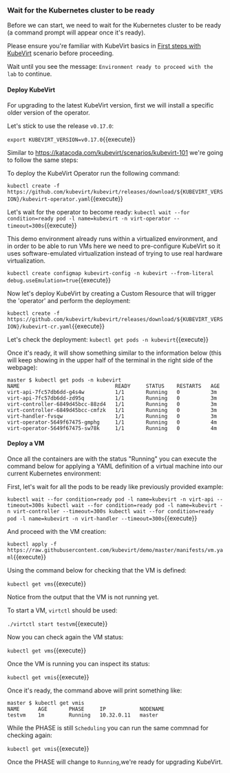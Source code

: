 ### Wait for the Kubernetes cluster to be ready

Before we can start, we need to wait for the Kubernetes cluster to be ready (a command prompt will appear once it's ready).

Please ensure you're familiar with KubeVirt basics in [First steps with KubeVirt](https://katacoda.com/kubevirt/scenarios/kubevirt-101) scenario before proceeding.

Wait until you see the message: `Environment ready to proceed with the lab` to continue.

#### Deploy KubeVirt

For upgrading to the latest KubeVirt version, first we will install a specific older version of the operator.

Let's stick to use the release `v0.17.0`:

`export KUBEVIRT_VERSION=v0.17.0`{{execute}}

Similar to <https://katacoda.com/kubevirt/scenarios/kubevirt-101> we're going to follow the same steps:

To deploy the KubeVirt Operator run the following command:

`kubectl create -f https://github.com/kubevirt/kubevirt/releases/download/${KUBEVIRT_VERSION}/kubevirt-operator.yaml`{{execute}}

Let's wait for the operator to become ready:
`kubectl wait --for condition=ready pod -l name=kubevirt -n virt-operator --timeout=300s`{{execute}}

This demo environment already runs within a virtualized environment, and in order to be able to run VMs here we need to pre-configure KubeVirt so it uses software-emulated virtualization instead of trying to use real hardware virtualization.

`kubectl create configmap kubevirt-config -n kubevirt --from-literal debug.useEmulation=true`{{execute}}

Now let's deploy KubeVirt by creating a Custom Resource that will trigger the 'operator' and perform the deployment:

`kubectl create -f https://github.com/kubevirt/kubevirt/releases/download/${KUBEVIRT_VERSION}/kubevirt-cr.yaml`{{execute}}

Let's check the deployment:
`kubectl get pods -n kubevirt`{{execute}}

Once it's ready, it will show something similar to the information below (this will keep showing in the upper half of the terminal in the right side of the webpage):

~~~
master $ kubectl get pods -n kubevirt
NAME                               READY     STATUS    RESTARTS   AGE
virt-api-7fc57db6dd-g4s4w          1/1       Running   0          3m
virt-api-7fc57db6dd-zd95q          1/1       Running   0          3m
virt-controller-6849d45bcc-88zd4   1/1       Running   0          3m
virt-controller-6849d45bcc-cmfzk   1/1       Running   0          3m
virt-handler-fvsqw                 1/1       Running   0          3m
virt-operator-5649f67475-gmphg     1/1       Running   0          4m
virt-operator-5649f67475-sw78k     1/1       Running   0          4m
~~~

#### Deploy a VM

Once all the containers are with the status "Running" you can execute the command below for applying a YAML definition of a virtual machine into our current Kubernetes environment:

First, let's wait for all the pods to be ready like previously provided example:

`kubectl wait --for condition=ready pod -l name=kubevirt -n virt-api --timeout=300s
kubectl wait --for condition=ready pod -l name=kubevirt -n virt-controller --timeout=300s
kubectl wait --for condition=ready pod -l name=kubevirt -n virt-handler --timeout=300s`{{execute}}

And proceed with the VM creation:

`kubectl apply -f https://raw.githubusercontent.com/kubevirt/demo/master/manifests/vm.yaml`{{execute}}

Using the command below for checking that the VM is defined:

`kubectl get vms`{{execute}}

Notice from the output that the VM is not running yet.

To start a VM, `virtctl` should be used:

`./virtctl start testvm`{{execute}}

Now you can check again the VM status:

`kubectl get vms`{{execute}}

Once the VM is running you can inspect its status:

`kubectl get vmis`{{execute}}

Once it's ready, the command above will print something like:

~~~
master $ kubectl get vmis
NAME      AGE       PHASE     IP           NODENAME
testvm    1m        Running   10.32.0.11   master
~~~

While the PHASE is still `Scheduling` you can run the same commnad for checking again:

`kubectl get vmis`{{execute}}

Once the PHASE will change to `Running`,we're ready for upgrading KubeVirt.
